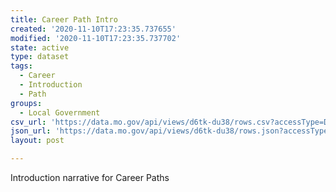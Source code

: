 ```yaml
---
title: Career Path Intro
created: '2020-11-10T17:23:35.737655'
modified: '2020-11-10T17:23:35.737702'
state: active
type: dataset
tags:
  - Career
  - Introduction
  - Path
groups:
  - Local Government
csv_url: 'https://data.mo.gov/api/views/d6tk-du38/rows.csv?accessType=DOWNLOAD'
json_url: 'https://data.mo.gov/api/views/d6tk-du38/rows.json?accessType=DOWNLOAD'
layout: post

---
```

Introduction narrative for Career Paths
